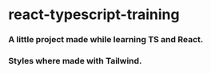 # react-typescript-training

### A little project made while learning TS and React.
### Styles where made with Tailwind.